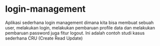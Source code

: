 # login-management
Aplikasi sederhana login management dimana kita bisa membuat sebuah user, melakukan login, melakukan pembaruan profile data dan melakukan pembaruan password juga fitur logout. Ini adalah contoh  studi kasus sederhana CRU (Create Read Update)
